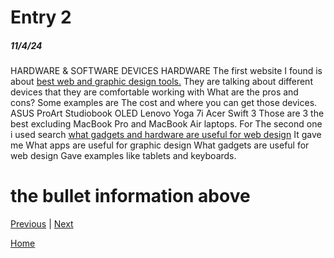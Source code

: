 # Entry 2
##### 11/4/24

HARDWARE & SOFTWARE
DEVICES HARDWARE
The first website I found is about
[best web and graphic design tools.](https://www.designity.com/blog/the-best-graphic-design-tools-every-designer-needs)
They are talking about different devices that they are comfortable working with
 What are the pros and cons?
Some examples are 
The cost and where you can get those devices.
ASUS ProArt Studiobook OLED
Lenovo Yoga 7i
Acer Swift 3 
Those are 3 the best excluding MacBook Pro  and MacBook Air laptops.
For The second one i used search [what gadgets and hardware are useful for web design](https://wpengine.com/resources/web-design-tools/)
It gave me
What apps are useful for graphic design
What gadgets are useful for web design 
Gave examples like tablets and keyboards.

# the bullet information above

[Previous](entry01.md) | [Next](entry03.md)

[Home](../README.md)

